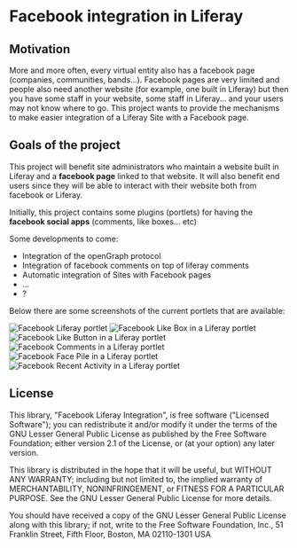 # Facebook integration in Liferay

## Motivation
More and more often, every virtual entity also has a facebook page (companies, communities, bands...). Facebook pages are very limited and people also need another website (for example, one built in Liferay) but then you have some staff in your website, some staff in Liferay... and your users may not know where to go. This project wants to provide the mechanisms to make easier integration of a Liferay Site with a Facebook page.

## Goals of the project
This project will benefit site administrators who maintain a website built in Liferay and a **facebook page** linked to that website. It will also benefit end users since they will be able to interact with their website both from facebook or Liferay.

Initially, this project contains some plugins (portlets) for having the **facebook social apps** (comments, like boxes... etc)

Some developments to come:

* Integration of the openGraph protocol
* Integration of facebook comments on top of liferay comments
* Automatic integration of Sites with Facebook pages
* ...
* ?

Below there are some screenshots of the current portlets that are available:

<img alt="Facebook Liferay portlet" src="https://github.com/juliocamarero/facebook-liferay-integration/raw/master/images/screenshots/portlets.png" />

<img alt="Facebook Like Box in a Liferay portlet" src="https://github.com/juliocamarero/facebook-liferay-integration/raw/master/images/screenshots/like-box.png" />

<img alt="Facebook Like Button in a Liferay portlet" src="https://github.com/juliocamarero/facebook-liferay-integration/raw/master/images/screenshots/like-button.png" />

<img alt="Facebook Comments in a Liferay portlet" src="https://github.com/juliocamarero/facebook-liferay-integration/raw/master/images/screenshots/comments.png" />

<img alt="Facebook Face Pile in a Liferay portlet" src="https://github.com/juliocamarero/facebook-liferay-integration/raw/master/images/screenshots/facepile.png" />

<img alt="Facebook Recent Activity in a Liferay portlet" src="https://github.com/juliocamarero/facebook-liferay-integration/raw/master/images/screenshots/recent-activity.png" />

## License

This library, "Facebook Liferay Integration", is free software ("Licensed Software"); you can redistribute it and/or modify it under the terms of the GNU Lesser General Public License as published by the Free Software Foundation; either version 2.1 of the License, or (at your option) any later version.

This library is distributed in the hope that it will be useful, but WITHOUT ANY WARRANTY; including but not limited to, the implied warranty of MERCHANTABILITY, NONINFRINGEMENT, or FITNESS FOR A PARTICULAR PURPOSE. See the GNU Lesser General Public License for more details.

You should have received a copy of the GNU Lesser General Public License along with this library; if not, write to the Free Software Foundation, Inc., 51 Franklin Street, Fifth Floor, Boston, MA 02110-1301 USA